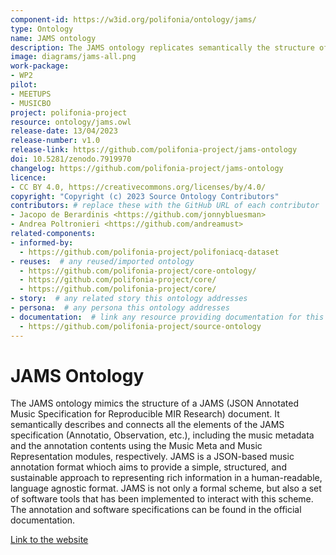 ```yaml
---
component-id: https://w3id.org/polifonia/ontology/jams/
type: Ontology
name: JAMS ontology
description: The JAMS ontology replicates semantically the structure of a JAMS Annotation file
image: diagrams/jams-all.png
work-package:
- WP2
pilot:
- MEETUPS
- MUSICBO
project: polifonia-project
resource: ontology/jams.owl
release-date: 13/04/2023
release-number: v1.0
release-link: https://github.com/polifonia-project/jams-ontology
doi: 10.5281/zenodo.7919970
changelog: https://github.com/polifonia-project/jams-ontology
licence: 
- CC BY 4.0, https://creativecommons.org/licenses/by/4.0/
copyright: "Copyright (c) 2023 Source Ontology Contributors"
contributors: # replace these with the GitHub URL of each contributor
- Jacopo de Berardinis <https://github.com/jonnybluesman>
- Andrea Poltronieri <https://github.com/andreamust>
related-components:
- informed-by:
  - https://github.com/polifonia-project/polifoniacq-dataset
- reuses:  # any reused/imported ontology
  - https://github.com/polifonia-project/core-ontology/
  - https://github.com/polifonia-project/core/
  - https://github.com/polifonia-project/core/
- story:  # any related story this ontology addresses
- persona:  # any persona this ontology addresses
- documentation:  # link any resource providing documentation for this ontology
  - https://github.com/polifonia-project/source-ontology
---
```


# JAMS Ontology

The JAMS ontology mimics the structure of a JAMS (JSON Annotated Music Specification for Reproducible MIR Research) document. It semantically describes and connects all the elements of the JAMS specification (Annotatio, Observation, etc.), including the music metadata and the annotation contents using the Music Meta and Music Representation modules, respectively.
JAMS is a JSON-based music annotation format whioch aims to provide a simple, structured, and sustainable approach to representing rich information in a human-readable, language agnostic format. JAMS is not only a formal scheme, but also a set of software tools that has been implemented to interact with this scheme. The annotation and software specifications can be found in the official documentation.

[Link to the website](https://github.com/polifonia-project/jams-ontology)
